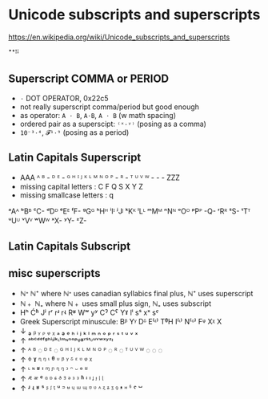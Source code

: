 # Unicode subscripts and superscripts

https://en.wikipedia.org/wiki/Unicode_subscripts_and_superscripts


ꜛꜜꜝꜞ

## Superscript COMMA or PERIOD

- `⋅` DOT OPERATOR, 0x22c5
- not really superscript comma/period but good enough
- as operator: `A ⋅ B`, `A⋅B`, `A ⋅ B` (w math spacing)
- ordered pair as a superscipt: `⁽ˣ⋅ʸ⁾` (posing as a comma)
- `10⁻³⋅⁴`, `𝓕¹⋅⁹` (posing as a period)




## Latin Capitals Superscript

- AAA ᴬ ᴮ - ᴰ ᴱ - ᴳ ᴴ ᴵ ᴶ ᴷ ᴸ ᴹ ᴺ ᴼ ᴾ - ᴿ - ᵀ ᵁ ⱽ ᵂ - - - ZZZ
- missing capital letters   : C F Q S X Y Z
- missing smallcase letters : q

ᵃAᴬ ᵇBᴮ ᶜC- ᵈDᴰ
ᵉEᴱ ᶠF- ᵍGᴳ ʰHᴴ
ⁱIᴵ ʲJᴶ ᵏKᴷ ˡLᴸ
ᵐMᴹ ⁿNᴺ ᵒOᴼ ᵖPᴾ
-Q- ʳRᴿ ˢS- ᵗTᵀ
ᵘUᵁ ᵛVⱽ ʷWᵂ
ˣX- ʸY- ᶻZ-

## Latin Capitals Subscript



## misc superscripts

* ℕᐩ ℕ⁺ where ℕᐩ uses canadian syllabics final plus, ℕ⁺ uses superscript
* ℕ﹢ ℕ₊ where ℕ﹢ uses small plus sign, ℕ₊ uses subscript
* Hʰ Ćʱ Jʲ rʳ rʴ rʵ Rʶ Wʷ yʸ Cˀ Cˁ Yˠ lˡ sˢ xˣ sˤ
* Greek Superscript minuscule: Bᵝ Yᵞ Dᵟ E⁽ᵋ⁾ TᶿH I⁽ᶥ⁾ N⁽ᶹ⁾ Fᵠ Xᵡ X
* ↓ ₔ ᵦ ᵧ ᵨ ᵩ ᵪ ₐ ₔ ₑ ₕ ᵢ ⱼ ₖ ₗ ₘ ₙ ₒ ₚ ᵣ ₛ ₜ ᵤ ᵥ ₓ
* ↑ ᵃᵇᶜᵈᵉᶠᵍʰⁱᶦʲᵏᶫˡᵐᶰⁿᵒᵖᵠʶʳˢᵗᶸᵘᵛʷˣʸᶻᶧ
* ↑ ᴬ ᴮ ◌ ᴰ ᴱ ◌ ᴳ ᴴ ᴵ ᴶ ᴷ ᴸ ᴹ ᴺ ᴼ ᴾ ◌ ᴿ ◌ ᵀ ᵁ ⱽ ᵂ ◌ ◌ ◌
* ↑ ᶲ ˠ ᶯ ᵑ ᶥ ᶿ ᶸ ᵝ ᵞ ᵟ ᵋ ᶹ ᵠ ᵡ
* ↑ ᶫ ᶰ ʶ ᶧ ᶬ ᶮ ᶯ ᵑ ᵓ ᵔ ᵕ ᶱ ᴽ
* ↑ ᴭ ᵆ ᵉ ᵅ ᶛ ᶝ ᶞ ᴲ ᵊ ᶟ ᵌ ʱ ᶤ ᶧ ᶨ ᶡ ᶪ ᶩ
* ↑ ʴ ʵ ʶ ˢ ᶳ ᶴ ᶵ ᵘ ᵙ ᶶ ᶣ ᵚ ᶭ ᶷ ᶹ ᶺ ᶼ ᶽ ᶾ ꝰ ᵜ ᵸ ჼ ˤ ⵯ

